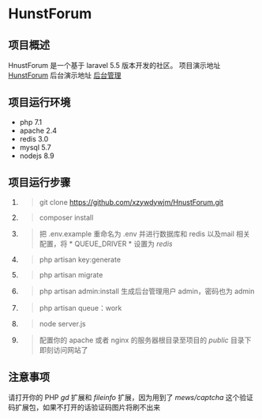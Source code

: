 # HunstForum
## 项目概述
HnustForum 是一个基于 laravel 5.5 版本开发的社区。
项目演示地址 [HunstForum](http://www.51zixuea.cn/index)
后台演示地址 [后台管理](http://www.51zixuea.cn/admin)
## 项目运行环境
* php 7.1
* apache 2.4
* redis 3.0
* mysql 5.7
* nodejs 8.9

## 项目运行步骤
1. >git clone https://github.com/xzywdywjm/HnustForum.git
2. >composer install
3. >把 .env.example 重命名为 .env 并进行数据库和 redis 以及mail 相关配置，将 * QUEUE_DRIVER * 设置为 *redis*
4. >php artisan key:generate
5. >php artisan migrate
6. >php artisan admin:install 生成后台管理用户 admin，密码也为 admin
7. >php artisan queue：work
8. >node server.js
9. >配置你的 apache 或者 nginx 的服务器根目录至项目的 *public* 目录下即刻访问网站了

## 注意事项
请打开你的 PHP *gd* 扩展和 *fileinfo* 扩展，因为用到了 *mews/captcha* 这个验证码扩展包，如果不打开的话验证码图片将刷不出来